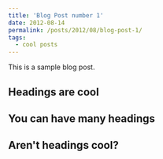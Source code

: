 ```yaml
---
title: 'Blog Post number 1'
date: 2012-08-14
permalink: /posts/2012/08/blog-post-1/
tags:
  - cool posts
---
```


This is a sample blog post. 

## Headings are cool

## You can have many headings

## Aren't headings cool?